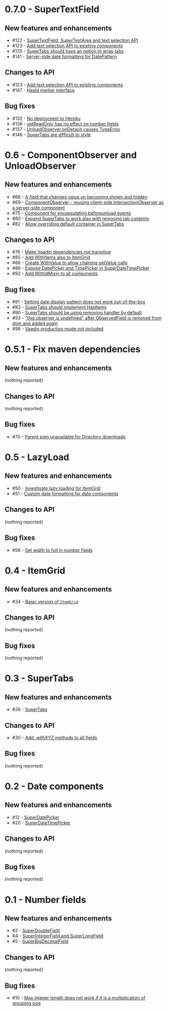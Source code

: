 # 0.7.0 - SuperTextField
## New features and enhancements
* \#122 - [SuperTextField, SuperTextArea and text selection API](https://api.github.com/repos/vaadin-miki/super-fields/issues/122)
* \#123 - [Add text selection API to existing components](https://api.github.com/repos/vaadin-miki/super-fields/issues/123)
* \#135 - [SuperTabs should have an option to wrap tabs](https://api.github.com/repos/vaadin-miki/super-fields/issues/135)
* \#141 - [Server-side date formatting for DatePattern](https://api.github.com/repos/vaadin-miki/super-fields/issues/141)
## Changes to API
* \#123 - [Add text selection API to existing components](https://api.github.com/repos/vaadin-miki/super-fields/issues/123)
* \#147 - [HasId marker interface](https://api.github.com/repos/vaadin-miki/super-fields/issues/147)
## Bug fixes
* \#132 - [No deployment to Heroku](https://api.github.com/repos/vaadin-miki/super-fields/issues/132)
* \#136 - [setReadOnly has no effect on number fields](https://api.github.com/repos/vaadin-miki/super-fields/issues/136)
* \#137 - [UnloadObserver.onDetach causes TypeError](https://api.github.com/repos/vaadin-miki/super-fields/issues/137)
* \#146 - [SuperTabs are difficult to style](https://api.github.com/repos/vaadin-miki/super-fields/issues/146)

# 0.6 - ComponentObserver and UnloadObserver
## New features and enhancements
* \#66 - [A field that changes value on becoming shown and hidden](https://api.github.com/repos/vaadin-miki/super-fields/issues/66)
* \#69 - [ComponentObserver - reusing client-side IntersectionObserver as a server-side component](https://api.github.com/repos/vaadin-miki/super-fields/issues/69)
* \#75 - [Component for encapsulating beforeunload events](https://api.github.com/repos/vaadin-miki/super-fields/issues/75)
* \#80 - [Expand SuperTabs to work also with removing tab contents](https://api.github.com/repos/vaadin-miki/super-fields/issues/80)
* \#82 - [Allow overriding default container in SuperTabs](https://api.github.com/repos/vaadin-miki/super-fields/issues/82)
## Changes to API
* \#76 - [Make Vaadin dependencies not transitive](https://api.github.com/repos/vaadin-miki/super-fields/issues/76)
* \#85 - [Add WithItems also to ItemGrid](https://api.github.com/repos/vaadin-miki/super-fields/issues/85)
* \#86 - [Create WithValue to allow chaining setValue calls](https://api.github.com/repos/vaadin-miki/super-fields/issues/86)
* \#89 - [Expose DatePicker and TimePicker in SuperDateTimePicker](https://api.github.com/repos/vaadin-miki/super-fields/issues/89)
* \#92 - [Add WithIdMixin to all components](https://api.github.com/repos/vaadin-miki/super-fields/issues/92)
## Bug fixes
* \#81 - [Setting date display pattern does not work out-of-the-box](https://api.github.com/repos/vaadin-miki/super-fields/issues/81)
* \#83 - [SuperTabs should implement HasItems](https://api.github.com/repos/vaadin-miki/super-fields/issues/83)
* \#90 - [SuperTabs should be using removing handler by default](https://api.github.com/repos/vaadin-miki/super-fields/issues/90)
* \#93 - ["this.observer is undefined" after ObservedField is removed from dom and added again](https://api.github.com/repos/vaadin-miki/super-fields/issues/93)
* \#98 - [Vaadin production mode not included](https://api.github.com/repos/vaadin-miki/super-fields/issues/98)
# 0.5.1 - Fix maven dependencies
## New features and enhancements
(nothing reported)
## Changes to API
(nothing reported)
## Bug fixes
* \#70 - [Parent pom unavailable for Directory downloads](https://api.github.com/repos/vaadin-miki/super-fields/issues/70)
# 0.5 - LazyLoad
## New features and enhancements
* \#50 - [Investigate lazy loading for ItemGrid](https://api.github.com/repos/vaadin-miki/super-fields/issues/50)
* \#51 - [Custom date formatting for date components](https://api.github.com/repos/vaadin-miki/super-fields/issues/51)
## Changes to API
(nothing reported)
## Bug fixes
* \#56 - [Set width to full in number fields](https://api.github.com/repos/vaadin-miki/super-fields/issues/56)
# 0.4 - ItemGrid
## New features and enhancements
* \#34 - [Basic version of `ItemGrid`](https://api.github.com/repos/vaadin-miki/super-fields/issues/34)
## Changes to API
(nothing reported)
## Bug fixes
(nothing reported)
# 0.3 - SuperTabs
## New features and enhancements
* \#26 - [SuperTabs](https://api.github.com/repos/vaadin-miki/super-fields/issues/26)
## Changes to API
* \#30 - [Add .withXYZ methods to all fields](https://api.github.com/repos/vaadin-miki/super-fields/issues/30)
## Bug fixes
(nothing reported)
# 0.2 - Date components
## New features and enhancements
* \#12 - [SuperDatePicker](https://api.github.com/repos/vaadin-miki/super-fields/issues/12)
* \#20 - [SuperDateTimePicker](https://api.github.com/repos/vaadin-miki/super-fields/issues/20)
## Changes to API
(nothing reported)
## Bug fixes
(nothing reported)
# 0.1 - Number fields
## New features and enhancements
* \#2 - [SuperDoubleField](https://api.github.com/repos/vaadin-miki/super-fields/issues/2)
* \#4 - [SuperIntegerField and SuperLongField](https://api.github.com/repos/vaadin-miki/super-fields/issues/4)
* \#5 - [SuperBigDecimalField](https://api.github.com/repos/vaadin-miki/super-fields/issues/5)
## Changes to API
(nothing reported)
## Bug fixes
* \#10 - [Max integer length does not work if it is a multiplication of grouping size](https://api.github.com/repos/vaadin-miki/super-fields/issues/10)